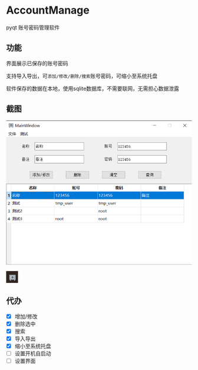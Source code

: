 # AccountManage
pyqt 账号密码管理软件

## 功能
界面展示已保存的账号密码

支持导入导出，可`添加/修改/删除/搜索`账号密码，可缩小至系统托盘

软件保存的数据在本地，使用sqlite数据库，不需要联网，无需担心数据泄露

## 截图
![截图1](https://github.com/ling-yuan/AccountManager/blob/main/img_readme/mainWindow.png)

![截图2](https://github.com/ling-yuan/AccountManager/blob/main/img_readme/systemTray.png)

## 代办
- [x] 增加/修改
- [x] 删除选中
- [x] 搜索
- [X] 导入导出
- [x] 缩小至系统托盘
- [ ] 设置开机自启动
- [ ] 设置界面
